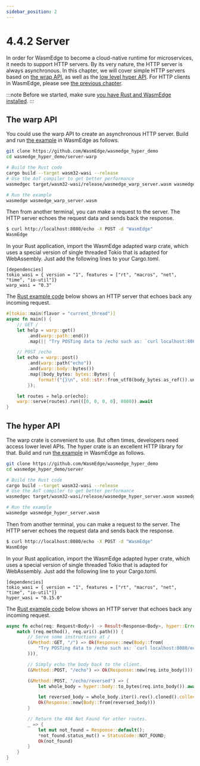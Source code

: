 ```yaml
---
sidebar_position: 2
---
```


# 4.4.2 Server

In order for WasmEdge to become a cloud-native runtime for microservices, it needs to support HTTP servers. By its very nature, the HTTP server is always asynchronous. In this chapter, we will cover simple HTTP servers based on [the wrap API](#the-warp-api), as well as the [low level hyper API](#the-hyper-api).
For HTTP clients in WasmEdge, please see [the previous chapter](client).

:::note
Before we started, make sure [you have Rust and WasmEdge installed](../setup).
:::

## The warp API

You could use the warp API to create an asynchronous HTTP server.
Build and run [the example](https://github.com/WasmEdge/wasmedge_hyper_demo/blob/main/server-warp/) in WasmEdge as follows.

```bash
git clone https://github.com/WasmEdge/wasmedge_hyper_demo
cd wasmedge_hyper_demo/server-warp

# Build the Rust code
cargo build --target wasm32-wasi --release
# Use the AoT compiler to get better performance
wasmedgec target/wasm32-wasi/release/wasmedge_warp_server.wasm wasmedge_warp_server.wasm

# Run the example
wasmedge wasmedge_warp_server.wasm
```

Then from another terminal, you can make a request to the server. The HTTP server echoes the request data and sends back the response.

```bash
$ curl http://localhost:8080/echo -X POST -d "WasmEdge"
WasmEdge
```

In your Rust application, import the WasmEdge adapted warp crate, which uses a special version of single threaded Tokio that is adapted for WebAssembly.
Just add the following lines to your Cargo.toml.

```
[dependencies]
tokio_wasi = { version = "1", features = ["rt", "macros", "net", "time", "io-util"]}
warp_wasi = "0.3"
```

The [Rust example code](https://github.com/WasmEdge/wasmedge_hyper_demo/blob/main/server-warp/src/main.rs) below shows an HTTP server that echoes back any incoming request.

```rust
#[tokio::main(flavor = "current_thread")]
async fn main() {
    // GET /
    let help = warp::get()
        .and(warp::path::end())
        .map(|| "Try POSTing data to /echo such as: `curl localhost:8080/echo -XPOST -d 'hello world'`\n");

    // POST /echo
    let echo = warp::post()
        .and(warp::path("echo"))
        .and(warp::body::bytes())
        .map(|body_bytes: bytes::Bytes| {
            format!("{}\n", std::str::from_utf8(body_bytes.as_ref()).unwrap())
        });

    let routes = help.or(echo);
    warp::serve(routes).run(([0, 0, 0, 0], 8080)).await
}
```

## The hyper API

The warp crate is convenient to use. But often times, developers need access lower level APIs. The hyper crate is an excellent HTTP library for that.
Build and run [the example](https://github.com/WasmEdge/wasmedge_hyper_demo/blob/main/server/) in WasmEdge as follows.

```bash
git clone https://github.com/WasmEdge/wasmedge_hyper_demo
cd wasmedge_hyper_demo/server

# Build the Rust code
cargo build --target wasm32-wasi --release
# Use the AoT compiler to get better performance
wasmedgec target/wasm32-wasi/release/wasmedge_hyper_server.wasm wasmedge_hyper_server.wasm

# Run the example
wasmedge wasmedge_hyper_server.wasm
```

Then from another terminal, you can make a request to the server. The HTTP server echoes the request data and sends back the response.

```bash
$ curl http://localhost:8080/echo -X POST -d "WasmEdge"
WasmEdge
```

In your Rust application, import the WasmEdge adapted hyper crate, which uses a special version of single threaded Tokio that is adapted for WebAssembly.
Just add the following line to your Cargo.toml.

```
[dependencies]
tokio_wasi = { version = "1", features = ["rt", "macros", "net", "time", "io-util"]}
hyper_wasi = "0.15.0"
```

The [Rust example code](https://github.com/WasmEdge/wasmedge_hyper_demo/blob/main/server/src/main.rs) below shows an HTTP server that echoes back any incoming request.

```rust
async fn echo(req: Request<Body>) -> Result<Response<Body>, hyper::Error> {
    match (req.method(), req.uri().path()) {
        // Serve some instructions at /
        (&Method::GET, "/") => Ok(Response::new(Body::from(
            "Try POSTing data to /echo such as: `curl localhost:8080/echo -XPOST -d 'hello world'`",
        ))),

        // Simply echo the body back to the client.
        (&Method::POST, "/echo") => Ok(Response::new(req.into_body())),

        (&Method::POST, "/echo/reversed") => {
            let whole_body = hyper::body::to_bytes(req.into_body()).await?;

            let reversed_body = whole_body.iter().rev().cloned().collect::<Vec<u8>>();
            Ok(Response::new(Body::from(reversed_body)))
        }

        // Return the 404 Not Found for other routes.
        _ => {
            let mut not_found = Response::default();
            *not_found.status_mut() = StatusCode::NOT_FOUND;
            Ok(not_found)
        }
    }
}
```

